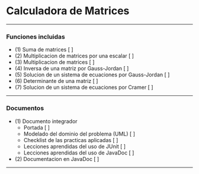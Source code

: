 # Calculadora de Matrices  
---
### Funciones incluidas
* (1) Suma de matrices [ ]
* (2) Multiplicacion  de matrices por una escalar [ ]
* (3) Multiplicacion de matrices [ ]
* (4) Inversa de una matriz por Gauss-Jordan [ ]
* (5) Solucion de un sistema de ecuaciones por Gauss-Jordan [ ]
* (6) Determinante de una matriz [ ]
* (7) Solucion de un sistema de ecuaciones por Cramer [ ]
---
### Documentos
* (1) Documento integrador
    * Portada [ ]
    * Modelado del dominio del problema (UML) [ ]
    * Checklist de las practicas aplicadas [ ]
    * Lecciones aprendidas del uso de JUnit [ ]
    * Lecciones aprendidas del uso de JavaDoc [ ]
* (2) Documentacion en JavaDoc [ ]
---
